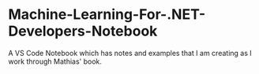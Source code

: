 # Machine-Learning-For-.NET-Developers-Notebook

A VS Code Notebook which has notes and examples that I am creating as I work through Mathias' book.
